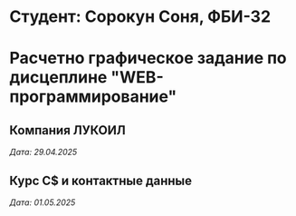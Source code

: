 # Студент: Сорокун Соня, ФБИ-32

# Расчетно графическое задание по дисцеплине "WEB-программирование"

## Компания ЛУКОИЛ

*Дата: 29.04.2025*

## Курс C$ и контактные данные

*Дата: 01.05.2025*
